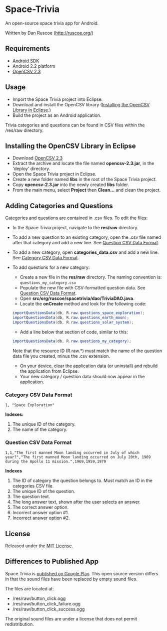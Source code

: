 # Space-Trivia

An open-source space trivia app for Android.

Written by Dan Ruscoe (http://ruscoe.org/)

## Requirements

* [Android SDK](http://developer.android.com/sdk/index.html)
* Android 2.2 platform
* [OpenCSV 2.3](http://sourceforge.net/projects/opencsv/files/opencsv/2.3/)

## Usage

* Import the Space Trivia project into Eclipse.
* Download and install the OpenCSV library ([Installing the OpenCSV Library in Eclipse](#installing-the-opencsv-library-in-eclipse).)
* Build the project as an Android application.

Trivia categories and questions can be found in CSV files within the /res/raw directory.

## Installing the OpenCSV Library in Eclipse

* Download [OpenCSV 2.3](http://sourceforge.net/projects/opencsv/files/opencsv/2.3/)
* Extract the archive and locate the file named **opencsv-2.3.jar**, in the 'deploy' directory.
* Open the Space Trivia project in Eclipse.
* Create a new folder named **libs** in the root of the Space Trivia project.
* Copy **opencsv-2.3.jar** into the newly created **libs** folder.
* From the main menu, select **Project** then **Clean...** and clean the project.

## Adding Categories and Questions

Categories and questions are contained in .csv files. To edit the files:

* In the Space Trivia project, navigate to the **res/raw** directory.
* To add a new question to an existing category, open the .csv file named after that category and add a new line. See [Question CSV Data Format](#question-csv-data-format).
* To add a new category, open **categories_data.csv** and add a new line. See [Category CSV Data Format](#category-csv-data-format).
* To add questions for a new category:
  * Create a new file in the **res/raw** directory. The naming convention is: `questions_my_category.csv`
  * Populate the new file with CSV-formatted question data. See [Question CSV Data Format](#question-csv-data-format).
  * Open **src/org/ruscoe/spacetrivia/dao/TriviaDAO.java**.
  * Locate the **onCreate** method and look for the following code:
  
  ```java
  importQuestionsData(db, R.raw.questions_space_exploration);
  importQuestionsData(db, R.raw.questions_earth_moon);
  importQuestionsData(db, R.raw.questions_solar_system);
  ```
  
  * Add a line below that section of code, similar to this:
  
  ```java
  importQuestionsData(db, R.raw.questions_my_category);
  ```
  
  Note that the resource ID (R.raw.*) must match the name of the question data file you created, minus the .csv extension.
  
  * On your device, clear the application data (or uninstall) and rebuild the application from Eclipse.
  * Your new category / question data should now appear in the application.

### Category CSV Data Format
```csv
1, "Space Exploration"
```

**Indexes:**

1. The unique ID of the category.
2. The name of the category.

### Question CSV Data Format
```csv
1,1,"The first manned Moon landing occurred in July of which year?","The first manned Moon landing occurred on July 20th, 1969 during the Apollo 11 mission.",1969,1959,1979
```

**Indexes**

1. The ID of category the question belongs to. Must match an ID in the categories CSV file.
2. The unique ID of the question.
3. The question text.
4. The long answer text, shown after the user selects an answer.
5. The correct answer option.
6. Incorrect answer option #1.
7. Incorrect answer option #2.

## License

Released under the [MIT License](http://www.opensource.org/licenses/mit-license.php).

## Differences to Published App

Space Trivia is [published on Google Play](https://play.google.com/store/apps/details?id=org.ruscoe.spacetrivia). This open source version differs in that the sound files have been replaced by empty sound files.

The files are located at:

* /res/raw/button_click.ogg
* /res/raw/button_click_failure.ogg
* /res/raw/button_click_success.ogg

The original sound files are under a license that does not permit redistribution.
